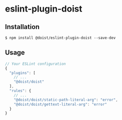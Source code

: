 # eslint-plugin-doist

## Installation

```
$ npm install @doist/eslint-plugin-doist --save-dev
```


## Usage

```js
// Your ESLint configuration
{
  "plugins": [
    // ...
    "@doist/doist"
  ],
  "rules": {
    // ...
    "@doist/doist/static-path-literal-arg": "error",
    "@doist/doist/gettext-literal-arg": "error"
  }
}
```
